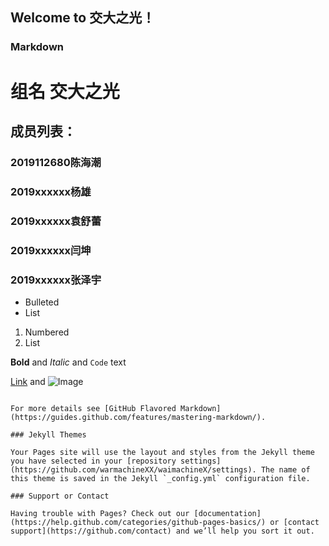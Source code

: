## Welcome to 交大之光！



### Markdown

# 组名 交大之光
## 成员列表：
### 2019112680陈海潮
### 2019xxxxxx杨雄
### 2019xxxxxx袁舒蕾
### 2019xxxxxx闫坤
### 2019xxxxxx张泽宇



- Bulleted
- List

1. Numbered
2. List

**Bold** and _Italic_ and `Code` text

[Link](url) and ![Image](src)
```

For more details see [GitHub Flavored Markdown](https://guides.github.com/features/mastering-markdown/).

### Jekyll Themes

Your Pages site will use the layout and styles from the Jekyll theme you have selected in your [repository settings](https://github.com/warmachineXX/waimachineX/settings). The name of this theme is saved in the Jekyll `_config.yml` configuration file.

### Support or Contact

Having trouble with Pages? Check out our [documentation](https://help.github.com/categories/github-pages-basics/) or [contact support](https://github.com/contact) and we’ll help you sort it out.
